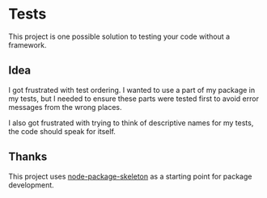# Tests

This project is one possible solution to testing your code without a framework.

## Idea

I got frustrated with test ordering. I wanted to use a part of my package in my tests, but I needed to ensure these parts were tested first to avoid error messages from the wrong places. 

I also got frustrated with trying to think of descriptive names for my tests, the code should speak for itself. 

## Thanks

This project uses [node-package-skeleton](https://github.com/mickvangelderen/node-package-skeleton) as a starting point for package development. 
